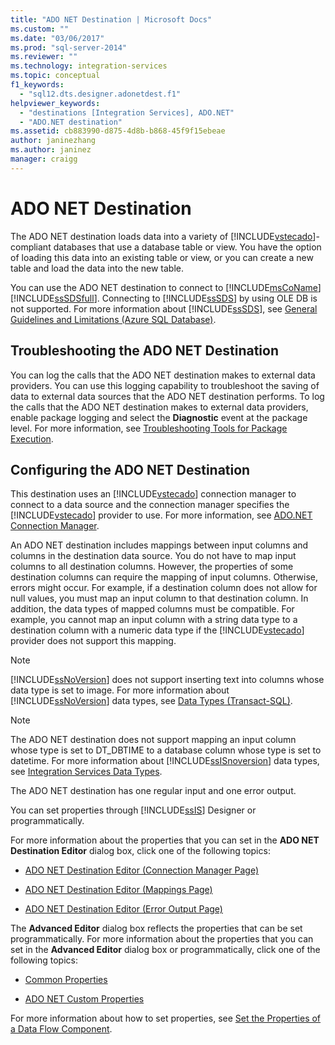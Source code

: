 ```yaml
---
title: "ADO NET Destination | Microsoft Docs"
ms.custom: ""
ms.date: "03/06/2017"
ms.prod: "sql-server-2014"
ms.reviewer: ""
ms.technology: integration-services
ms.topic: conceptual
f1_keywords: 
  - "sql12.dts.designer.adonetdest.f1"
helpviewer_keywords: 
  - "destinations [Integration Services], ADO.NET"
  - "ADO.NET destination"
ms.assetid: cb883990-d875-4d8b-b868-45f9f15ebeae
author: janinezhang
ms.author: janinez
manager: craigg
---
```

# ADO NET Destination
  The ADO NET destination loads data into a variety of [!INCLUDE[vstecado](../../includes/vstecado-md.md)]-compliant databases that use a database table or view. You have the option of loading this data into an existing table or view, or you can create a new table and load the data into the new table.  
  
 You can use the ADO NET destination to connect to [!INCLUDE[msCoName](../../includes/msconame-md.md)] [!INCLUDE[ssSDSfull](../../includes/sssdsfull-md.md)]. Connecting to [!INCLUDE[ssSDS](../../includes/sssds-md.md)] by using OLE DB is not supported. For more information about [!INCLUDE[ssSDS](../../includes/sssds-md.md)], see [General Guidelines and Limitations (Azure SQL Database)](https://go.microsoft.com/fwlink/?LinkId=248228).  
  
## Troubleshooting the ADO NET Destination  
 You can log the calls that the ADO NET destination makes to external data providers. You can use this logging capability to troubleshoot the saving of data to external data sources that the ADO NET destination performs. To log the calls that the ADO NET destination makes to external data providers, enable package logging and select the **Diagnostic** event at the package level. For more information, see [Troubleshooting Tools for Package Execution](../troubleshooting/troubleshooting-tools-for-package-execution.md).  
  
## Configuring the ADO NET Destination  
 This destination uses an [!INCLUDE[vstecado](../../includes/vstecado-md.md)] connection manager to connect to a data source and the connection manager specifies the [!INCLUDE[vstecado](../../includes/vstecado-md.md)] provider to use. For more information, see [ADO.NET Connection Manager](../connection-manager/ado-net-connection-manager.md).  
  
 An ADO NET destination includes mappings between input columns and columns in the destination data source. You do not have to map input columns to all destination columns. However, the properties of some destination columns can require the mapping of input columns. Otherwise, errors might occur. For example, if a destination column does not allow for null values, you must map an input column to that destination column. In addition, the data types of mapped columns must be compatible. For example, you cannot map an input column with a string data type to a destination column with a numeric data type if the [!INCLUDE[vstecado](../../includes/vstecado-md.md)] provider does not support this mapping.  
  
> [!NOTE]  
>  [!INCLUDE[ssNoVersion](../../includes/ssnoversion-md.md)] does not support inserting text into columns whose data type is set to image. For more information about [!INCLUDE[ssNoVersion](../../includes/ssnoversion-md.md)] data types, see [Data Types &#40;Transact-SQL&#41;](/sql/t-sql/data-types/data-types-transact-sql).  
  
> [!NOTE]  
>  The ADO NET destination does not support mapping an input column whose type is set to DT_DBTIME to a database column whose type is set to datetime. For more information about [!INCLUDE[ssISnoversion](../../includes/ssisnoversion-md.md)] data types, see [Integration Services Data Types](integration-services-data-types.md).  
  
 The ADO NET destination has one regular input and one error output.  
  
 You can set properties through [!INCLUDE[ssIS](../../includes/ssis-md.md)] Designer or programmatically.  
  
 For more information about the properties that you can set in the **ADO NET Destination Editor** dialog box, click one of the following topics:  
  
-   [ADO NET Destination Editor &#40;Connection Manager Page&#41;](../ado-net-destination-editor-connection-manager-page.md)  
  
-   [ADO NET Destination Editor &#40;Mappings Page&#41;](../ado-net-destination-editor-mappings-page.md)  
  
-   [ADO NET Destination Editor &#40;Error Output Page&#41;](../ado-net-destination-editor-error-output-page.md)  
  
 The **Advanced Editor** dialog box reflects the properties that can be set programmatically. For more information about the properties that you can set in the **Advanced Editor** dialog box or programmatically, click one of the following topics:  
  
-   [Common Properties](../common-properties.md)  
  
-   [ADO NET Custom Properties](ado-net-custom-properties.md)  
  
 For more information about how to set properties, see [Set the Properties of a Data Flow Component](set-the-properties-of-a-data-flow-component.md).  
  
  
